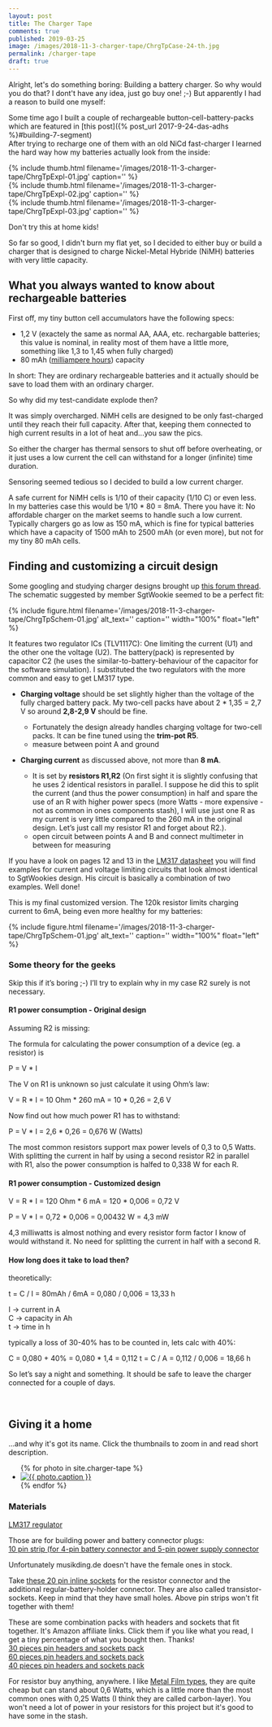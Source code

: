 ```yaml
---
layout: post
title: The Charger Tape
comments: true
published: 2019-03-25
image: /images/2018-11-3-charger-tape/ChrgTpCase-24-th.jpg
permalink: /charger-tape
draft: true
---
```


Alright, let's do something boring: Building a battery charger. So why would you do that? I dont't have any idea, just go buy one! ;-) But apparently I had a reason to build one myself:

Some time ago I built a couple of rechargeable button-cell-battery-packs which are featured in [this post]({% post_url 2017-9-24-das-adhs %}#building-7-segment)<br>After trying to recharge one of them with an old NiCd fast-charger I learned the hard way how my batteries actually look from the inside:

<div class="pic_row_3">
  <div class="pic_left">
    {% include thumb.html filename='/images/2018-11-3-charger-tape/ChrgTpExpl-01.jpg' caption='' %}
  </div>
  <div class="pic_middle">
    {% include thumb.html filename='/images/2018-11-3-charger-tape/ChrgTpExpl-02.jpg' caption='' %}
  </div>
  <div class="pic_right">
    {% include thumb.html filename='/images/2018-11-3-charger-tape/ChrgTpExpl-03.jpg' caption='' %}
  </div>
</div>

Don't try this at home kids! 

So far so good, I didn't burn my flat yet, so I decided to either buy or build a charger that is designed to charge Nickel-Metal Hybride (NiMH) batteries with very little capacity.


## What you always wanted to know about rechargeable batteries

First off, my tiny button cell accumulators have the following specs:

  * 1,2 V (exactely the same as normal AA, AAA, etc. rechargable batteries;
    this value is nominal, in reality most of them have a little more, something like 1,3 to 1,45 when fully charged) 
  * 80 mAh ([milliampere hours](https://whatis.techtarget.com/definition/milliampere-hour-mAh)) capacity

In short: They are ordinary rechargeable batteries and it actually should be save to load them with an ordinary charger.

So why did my test-candidate explode then?

It was simply overcharged. NiMH cells are designed to be only fast-charged until they reach their full capacity. After that, keeping them connected to high current results in a lot of heat and...you saw the pics.

So either the charger has thermal sensors to shut off before overheating, or it just uses a low current the cell can withstand for a longer (infinite) time duration.

Sensoring seemed tedious so I decided to build a low current charger.

A safe current for NiMH cells is 1/10 of their capacity (1/10 C) or even less. In my batteries case this would be 1/10 * 80 = 8mA. There you have it: No affordable charger on the market seems to handle such a low current. Typically chargers go as low as 150 mA, which is fine for typical batteries which have a capacity of 1500 mAh to 2500 mAh (or even more), but not for my tiny 80 mAh cells.


## Finding and customizing a circuit design
<a name="finding"></a>

Some googling and studying charger designs brought up [this forum thread](https://forum.allaboutcircuits.com/threads/constant-nimh-trickle-charger.14624/). The schematic suggested by member SgtWookie seemed to be a perfect fit:

<div class="clearfix">
{% include figure.html filename='/images/2018-11-3-charger-tape/ChrgTpSchem-01.jpg' alt_text='' caption='' width="100%" float="left" %}
</div>


It features two regulator ICs (TLV1117C): One limiting the current (U1) and the other one the voltage (U2). The battery(pack) is represented by capacitor C2 (he uses the similar-to-battery-behaviour of the capacitor for the software simulation). I substituted the two regulators with the more common and easy to get LM317 type.


* **Charging voltage** should be set slightly higher than the voltage of the fully charged battery pack. My two-cell packs have about 2 * 1,35 = 2,7 V so around **2,8-2,9 V** should be fine.
  * Fortunately the design already handles charging voltage for two-cell packs. It can be fine tuned using the **trim-pot R5**.
  * measure between point A and ground

* **Charging current** as discussed above, not more than **8 mA**.
  * It is set by **resistors R1,R2** (On first sight it is slightly confusing that he uses 2 identical resistors in parallel. I suppose he did this to split the current  (and thus the power consumption) in half and spare the use of an R with higher power specs (more Watts - more expensive - not as common in ones components stash), I will use just one R as my current is very little compared to the 260 mA in the original design. Let’s just call my resistor R1 and forget about R2.).
  *  open circuit between points A and B and connect multimeter in between for measuring

If you have a look on pages 12 and 13 in the [LM317 datasheet](http://www.ti.com/lit/ds/symlink/lm317.pdf) you will find examples for current and voltage limiting circuits that look almost identical to SgtWookies design. His circuit is basically a combination of two examples. Well done!

This is my final customized version. The 120k resistor limits charging current to 6mA, being even more healthy for my batteries:

<div class="clearfix">
{% include figure.html filename='/images/2018-11-3-charger-tape/ChrgTpSchem-01.jpg' alt_text='' caption='' width="100%" float="left" %}
</div>

### Some theory for the geeks

Skip this if it’s boring ;-) I’ll try to explain why in my case R2 surely is not necessary.


#### R1 power consumption - Original design 

Assuming R2 is missing:

The formula for calculating the power consumption of a device (eg. a resistor) is

P = V * I

The V on R1 is unknown so just calculate it using Ohm’s law:

V = R * I = 10 Ohm * 260 mA = 10 * 0,26 = 2,6 V

Now find out how much power R1 has to withstand:

P = V * I = 2,6 * 0,26 = 0,676 W (Watts)

The most common resistors support max power levels of 0,3 to 0,5 Watts. With splitting the current in half by using a second resistor R2 in parallel with R1, also the power consumption is halfed to 0,338 W for each R.


#### R1 power consumption - Customized design

V = R * I = 120 Ohm * 6 mA = 120 * 0,006 = 0,72 V

P = V * I = 0,72 * 0,006 = 0,00432 W = 4,3 mW

4,3 milliwatts is almost nothing and every resistor form factor I know of would withstand it. No need for splitting the current in half with a second R.


#### How long does it take to load then?

theoretically:

t = C / I = 80mAh / 6mA = 0,080 / 0,006 = 13,33 h

I -> current in A<br>
C -> capacity in Ah<br>
t -> time in h

typically a loss of 30-40% has to be counted in, lets calc with 40%:

C = 0,080 + 40% = 0,080 * 1,4 = 0,112
t = C / A = 0,112 / 0,006 = 18,66 h

So let’s say a night and something. It should be safe to leave the charger connected for a couple of days.


<br>

## Giving it a home

...and why it's got its name. Click the thumbnails to zoom in and read short description.

<div class="photo-gallery-frame clearfix">
  <ul class="photo-gallery-list">
    {% for photo in site.charger-tape %}
    <li>
      <a href="{{ photo.url | prepend: site.baseurl }}" name="{{ photo.title }}">
        <img src="{{ photo.image-path|remove: ".jpg"| append: '-th'|append: ".jpg" }}" alt="{{ photo.caption }}" />
      </a>
    </li>
    {% endfor %}
  </ul>
</div>


### Materials

[LM317 regulator](https://www.musikding.de/LM317T_1)<br>

Those are for building power and battery connector plugs:<br>
[10 pin strip (for 4-pin battery connector and 5-pin power supply connector ](https://www.musikding.de/10-Pin-strip)<br>

Unfortunately musikding.de doesn't have the female ones in stock.

Take [these 20 pin inline sockets](https://www.musikding.de/20-Pin-inline-socket) for the resistor connector and the additional regular-battery-holder connector. They are also called transistor-sockets. Keep in mind that they have small holes. Above pin strips won't fit together with them!<br> 

These are some combination packs with headers and sockets that fit together. It's Amazon affiliate links. Click them if you like what you read, I get a tiny percentage of what you bought then. Thanks!<br>
[30 pieces pin headers and sockets pack](https://www.amazon.de/gp/product/B07DBY753C/ref=as_li_tl?ie=UTF8&tag=j0j0sblog-21&camp=1638&creative=6742&linkCode=as2&creativeASIN=B07DBY753C&linkId=26f59e1905e3966e977df01c751fb19b)<br>
[60 pieces pin headers and sockets pack](https://www.amazon.de/gp/product/B01MDRPUFU/ref=as_li_tl?ie=UTF8&tag=j0j0sblog-21&camp=1638&creative=6742&linkCode=as2&creativeASIN=B01MDRPUFU&linkId=663f34d1fe525181873e33ab18d75570)<br>
[40 pieces pin headers and sockets pack](https://www.amazon.de/gp/product/B078SQ1CZF/ref=as_li_tl?ie=UTF8&tag=j0j0sblog-21&camp=1638&creative=6742&linkCode=as2&creativeASIN=B078SQ1CZF&linkId=d296266c2f48d9a38d224eaa07455123)<br>

For resistor buy anything, anywhere. I like [Metal Film types](https://www.musikding.de/Metal-Film-06W), they are quite cheap but can stand about 0,6 Watts, which is a little more than the most common ones with 0,25 Watts (I think they are called carbon-layer). You won't need a lot of power in your resistors for this project but it's good to have some in the stash.


